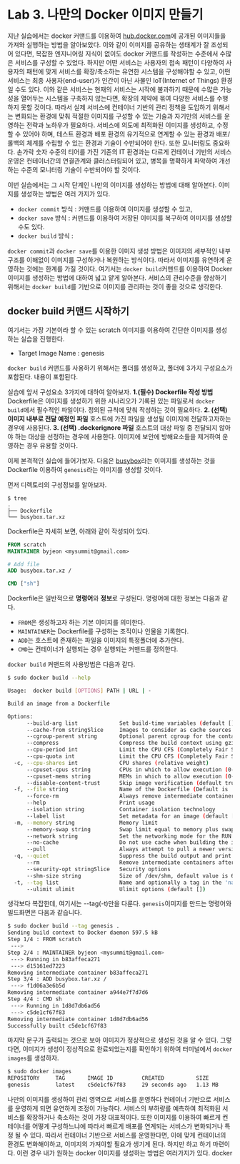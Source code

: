 # Lab 3. 나만의 Docker 이미지 만들기

지난 실습에서는 docker 커맨드를 이용하여 [hub.docker.com](https://hub.docker.com/)에 공개된 이미지들을 가져와 실행하는 방법을 알아보았다. 이와 같이 이미지를 공유하는 생태계가 잘 조성되어 있다면, 복잡한 엔지니어링 지식이 없이도 docker 커맨드를 작성하는 수준에서 수많은 서비스를 구성할 수 있었다.
하지만 어떤 서비스는 사용자의 접속 패턴이 다양하여 사용자의 패턴에 맞게 서비스를 확장/축소하는 유연한 시스템을 구성해야할 수 있고, 어떤 서비스는 최종 사용자(end-user)가 인간이 아닌 사물인 IoT(Internet of Things) 환경일 수도 있다. 이와 같은 서비스는 현재의 서비스는 시작에 불과하기 때문에 수많은 가능성을 열어두는 시스템을 구축하지 않는다면, 확장의 제약에 묶여 다양한 서비스를 수행하지 못할 것이다. 따라서 실제 서비스에 컨테이너 기반의 관리 정책을 도입하기 위해서는 변화되는 환경에 맞춰 적절한 이미지를 구성할 수 있는 기술과 자기만의 서비스를 운영하는 전략과 노하우가 필요하다. 서비스에 의도에 최적화된 이미지를 생성하고, 수정할 수 있어야 하며, 테스트 환경과 배포 환경의 유기적으로 연계할 수 있는 환경과 배포/롤백의 체계를 수립할 수 있는 환경과 기술이 수반되어야 한다. 또한 모니터링도 중요하다. 손가락 숫자 수준의 티어를 가진 기존의 IT 환경과는 다르게 컨테이너 기반의 서비스 운영은 컨테이너간의 연결관계와 클러스터링되어 있고, 병목을 명확하게 파악하여 개선하는 수준의 모니터링 기술이 수반되어야 할 것이다.  

이번 실습에서는 그 시작 단계인 나만의 이미지를 생성하는 방법에 대해 알아본다. 이미지를 생성하는 방법은 여러 가지가 있다.
- `docker commit` 방식 : 커맨드를 이용하여 이미지를 생성할 수 있고,
- `docker save` 방식 : 커맨드를 이용하여 저장된 이미지를 복구하여 이미지를 생성할 수도 있다.
- `docker build` 방식 :

`docker commit`과 `docker save`를 이용한 이미지 생성 방법은 이미지의 세부적인 내부 구조를 이해없이 이미지를 구성하거나 복원하는 방식이다. 따라서 이미지를 유연하게 운영하는 것에는 한계를 가질 것이다. 여기서는 `docker build`커맨드를 이용하여 Docker 이미지를 생성하는 방법에 대하여 넓고 얕게 알아본다. 서비스의 관리수준을 향상하기 위해서는 `docker build`를 기반으로 이미지를 관리하는 것이 좋을 것으로 생각한다.

## docker build 커맨드 시작하기

여기서는 가장 기본이라 할 수 있는 scratch 이미지를 이용하여 간단한 이미지를 생성하는 실습을 진행한다.

- Target Image Name : genesis

`docker build` 커맨드를 사용하기 위해서는 폴더를 생성하고, 폴더에 3가지 구성요소가 포함된다. 내용이 포함된다.

실습에 앞서 구성요소 3가지에 대하여 알아보자.
**1.(필수) Dockerfile 작성 방법** Dockerfile은 이미지를 생성하기 위한 시나리오가 기록된 있는 파일로서 `docker build`에서 필수적인 파일이다. 정의된 규칙에 맞춰 작성하는 것이 필요하다.
**2. (선택) 이미지 내부로 전달 예정인 파일** 호스트에 가진 파일을 생성될 이미지에 전달하고자하는 경우에 사용된다.
**3. (선택) .dockerignore 파일** 호스트의 대상 파일 중 전달되지 않아야 하는 대상을 선정하는 경우에 사용한다. 이미지에 보안에 방해요소들을 제거하여 운영하는 경우 유용할 것이다.

이제 본격적인 실습에 들어가보자.
다음은 [busybox](https;//github.com/)라는 이미지를 생성하는 것을 Dockerfile 이용하여 `genesis`라는 이미지를 생성할 것이다.

먼저 디렉토리의 구성정보를 알아보자.

```tree
$ tree
.
├── Dockerfile
└── busybox.tar.xz
```

Dockerfile은 자세히 보면, 아래와 같이 작성되어 있다.

```Dockerfile
FROM scratch
MAINTAINER byjeon <mysummit@gmail.com>

# Add file
ADD busybox.tar.xz /

CMD ["sh"]
```

Dockerfile은 일반적으로 **명령어**와 **정보**로 구성된다.
명령어에 대한 정보는 다음과 같다.
- `FROM`은 생성하고자 하는 기본 이미지를 의미한다.
- `MAINTAINER`는 Dockerfile를 구성하는 조직이나 인물을 기록한다.
- `ADD`는 호스트에 존재하는 파일을 이미지의 특정폴더에 추가한다.
- `CMD`는 컨테이너가 실행되는 경우 실행되는 커맨드를 정의한다.


`docker build` 커맨드의 사용방법은 다음과 같다.

```Bash
$ sudo docker build --help

Usage:	docker build [OPTIONS] PATH | URL | -

Build an image from a Dockerfile

Options:
      --build-arg list             Set build-time variables (default [])
      --cache-from stringSlice     Images to consider as cache sources
      --cgroup-parent string       Optional parent cgroup for the container
      --compress                   Compress the build context using gzip
      --cpu-period int             Limit the CPU CFS (Completely Fair Scheduler) period
      --cpu-quota int              Limit the CPU CFS (Completely Fair Scheduler) quota
  -c, --cpu-shares int             CPU shares (relative weight)
      --cpuset-cpus string         CPUs in which to allow execution (0-3, 0,1)
      --cpuset-mems string         MEMs in which to allow execution (0-3, 0,1)
      --disable-content-trust      Skip image verification (default true)
  -f, --file string                Name of the Dockerfile (Default is 'PATH/Dockerfile')
      --force-rm                   Always remove intermediate containers
      --help                       Print usage
      --isolation string           Container isolation technology
      --label list                 Set metadata for an image (default [])
  -m, --memory string              Memory limit
      --memory-swap string         Swap limit equal to memory plus swap: '-1' to enable unlimited swap
      --network string             Set the networking mode for the RUN instructions during build (default "default")
      --no-cache                   Do not use cache when building the image
      --pull                       Always attempt to pull a newer version of the image
  -q, --quiet                      Suppress the build output and print image ID on success
      --rm                         Remove intermediate containers after a successful build (default true)
      --security-opt stringSlice   Security options
      --shm-size string            Size of /dev/shm, default value is 64MB
  -t, --tag list                   Name and optionally a tag in the 'name:tag' format (default [])
      --ulimit ulimit              Ulimit options (default [])
```
생각보다 복잡한데, 여기서는 --tag(-t)만을 다룬다.
`genesis`이미지를 만드는 명령어와 빌드화면은 다음과 같습니다.

```bash
$ sudo docker build --tag genesis .
Sending build context to Docker daemon 597.5 kB
Step 1/4 : FROM scratch
 --->
Step 2/4 : MAINTAINER byjeon <mysummit@gmail.com>
 ---> Running in b83affeca271
 ---> d15161ed7223
Removing intermediate container b83affeca271
Step 3/4 : ADD busybox.tar.xz /
 ---> f1d06a3e6b5d
Removing intermediate container a944e7f7d7d6
Step 4/4 : CMD sh
 ---> Running in 1d8d7db6ad56
 ---> c5de1cf67f83
Removing intermediate container 1d8d7db6ad56
Successfully built c5de1cf67f83
```
마지막 문구가 출력되는 것으로 보아 이미지가 정상적으로 생성된 것을 알 수 있다.
그렇다면, 이미지가 생성이 정상적으로 완료되었는지를 확인하기 위하여 터미널에서 `docker images`를 생성하자.

```bash
$ sudo docker images
REPOSITORY     TAG       IMAGE ID         CREATED          SIZE
genesis        latest    c5de1cf67f83     29 seconds ago   1.13 MB
```


나만의 이미지를 생성하여  관리 영역으로 서비스를 운영하다
컨테이너 기반으로 서비스를 운영하게 되면 유연하게 조정이 가능하다. 서비스의 부하량를 예측하여 최적화된 서비스를 확장하거나 축소하는 것이 가장 대표적이다. 또한 이미지를 이용하여 빠르게 컨테이너를 어떻게 구성하느냐에 따라서 빠르게 배포를  연계되는 서비스가 변화되거나 특정 될 수 있다. 따라서 컨테이너 기반으로 서비스를 운영한다면,  이에 맞게 컨테이너의 환경도 변화해야하고, 이미지의  가져야할 필요가 생기게 된다. 하지만 하고 하기 마련이다. 이런 경우 내가 원하는 docker 이미지를 생성하는 방법은 여러가지가 있다. docker
